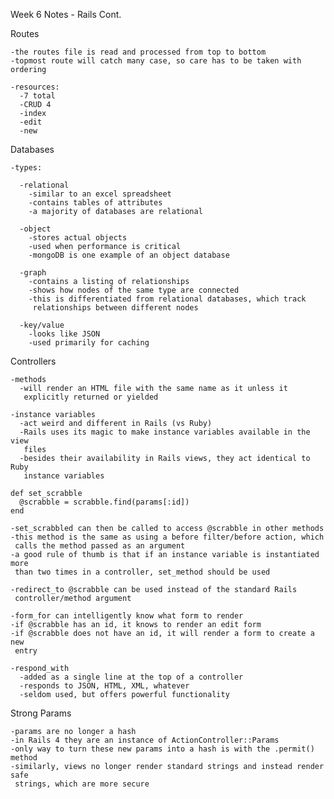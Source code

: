 Week 6 Notes - Rails Cont.

  Routes

    -the routes file is read and processed from top to bottom
    -topmost route will catch many case, so care has to be taken with ordering

    -resources:
      -7 total
      -CRUD 4
      -index
      -edit
      -new


  Databases

    -types:

      -relational
        -similar to an excel spreadsheet
        -contains tables of attributes
        -a majority of databases are relational

      -object
        -stores actual objects
        -used when performance is critical
        -mongoDB is one example of an object database

      -graph
        -contains a listing of relationships
        -shows how nodes of the same type are connected
        -this is differentiated from relational databases, which track
         relationships between different nodes

      -key/value
        -looks like JSON
        -used primarily for caching


  Controllers

    -methods
      -will render an HTML file with the same name as it unless it
       explicitly returned or yielded

    -instance variables
      -act weird and different in Rails (vs Ruby)
      -Rails uses its magic to make instance variables available in the view
       files
      -besides their availability in Rails views, they act identical to Ruby
       instance variables

    def set_scrabble
      @scrabble = scrabble.find(params[:id])
    end

    -set_scrabbled can then be called to access @scrabble in other methods
    -this method is the same as using a before filter/before action, which
     calls the method passed as an argument
    -a good rule of thumb is that if an instance variable is instantiated more
     than two times in a controller, set_method should be used

    -redirect_to @scrabble can be used instead of the standard Rails
     controller/method argument

    -form_for can intelligently know what form to render
    -if @scrabble has an id, it knows to render an edit form
    -if @scrabble does not have an id, it will render a form to create a new
     entry

    -respond_with
      -added as a single line at the top of a controller
      -responds to JSON, HTML, XML, whatever
      -seldom used, but offers powerful functionality


  Strong Params

    -params are no longer a hash
    -in Rails 4 they are an instance of ActionController::Params
    -only way to turn these new params into a hash is with the .permit() method
    -similarly, views no longer render standard strings and instead render safe
     strings, which are more secure